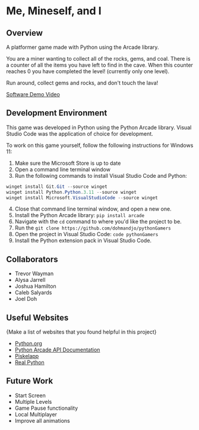# Me, Mineself, and I

## Overview

A platformer game made with Python using the Arcade library. 

You are a miner wanting to collect all of the rocks, gems, and coal. There is a counter of all the items you have left to find in the cave. When this counter reaches 0 you have completed the level! (currently only one level).

Run around, collect gems and rocks, and don't touch the lava!

[Software Demo Video](http://youtube.link.goes.here)

## Development Environment

This game was developed in Python using the Python Arcade library. Visual Studio Code was the application of choice for development.

To work on this game yourself, follow the following instructions for Windows 11:
1. Make sure the Microsoft Store is up to date
2. Open a command line terminal window
3. Run the following commands to install Visual Studio Code and Python:
```Powershell
winget install Git.Git --source winget
winget install Python.Python.3.11 --source winget
winget install Microsoft.VisualStudioCode --source winget
```
4. Close that command line terminal window, and open a new one.
5. Install the Python Arcade library: `pip install arcade`
6. Navigate with the `cd` command to where you'd like the project to be.
7. Run the `git clone https://github.com/dohmandjo/pythonGamers`
8. Open the project in Visual Studio Code: `code pythonGamers`
9. Install the Python extension pack in Visual Studio Code.


## Collaborators
- Trevor Wayman
- Alysa Jarrell
- Joshua Hamilton
- Caleb Salyards
- Joel Doh

## Useful Websites

{Make a list of websites that you found helpful in this project}
* [Python.org](http://python.org)
* [Python Arcade API Documentation](https://api.arcade.academy/en/stable/)
* [Piskelapp](https://www.piskelapp.com/)
* [Real Python](https://realpython.com/)

## Future Work

* Start Screen
* Multiple Levels
* Game Pause functionality
* Local Multiplayer
* Improve all animations
